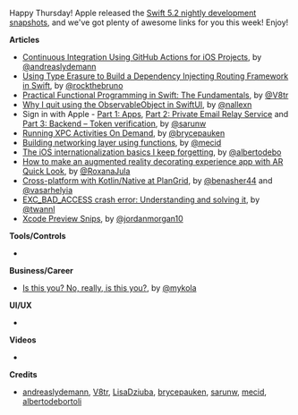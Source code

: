 Happy Thursday! Apple released the [Swift 5.2 nightly development snapshots](https://forums.swift.org/t/swift-5-2-nightly-development-snapshots/32356), and we've got plenty of awesome links for you this week! Enjoy!

**Articles**

* [Continuous Integration Using GitHub Actions for iOS Projects](https://andreaslydemann.com/continuous-integration-using-github-actions-for-ios-projects/), by [@andreaslydemann](https://twitter.com/andreaslydemann)
* [Using Type Erasure to Build a Dependency Injecting Routing Framework in Swift](https://swiftrocks.com/using-type-erasure-to-build-a-dependency-injector-in-swift.html), by [@rockthebruno](https://twitter.com/rockthebruno)
* [Practical Functional Programming in Swift: The Fundamentals](https://www.vadimbulavin.com/swift-functional-programming-fundamentals/), by [@V8tr](https://twitter.com/V8tr)
* [Why I quit using the ObservableObject in SwiftUI](https://medium.com/flawless-app-stories/why-i-quit-using-the-observableobject-in-swiftui-11bc4b844ca0), by [@nallexn](https://twitter.com/nallexn)
* Sign in with Apple - [Part 1: Apps](https://sarunw.com/posts/sign-in-with-apple-1/), [Part 2: Private Email Relay Service](https://sarunw.com/posts/sign-in-with-apple-2/) and [Part 3: Backend – Token verification](https://sarunw.com/posts/sign-in-with-apple-3/), by [@sarunw](https://twitter.com/sarunw)
* [Running XPC Activities On Demand](https://bryce.co/running-xpc-activities-on-demand/), by [@brycepauken](https://twitter.com/brycepauken)
* [Building networking layer using functions](https://swiftwithmajid.com/2020/01/08/building-networking-layer-using-functions/), by [@mecid](https://twitter.com/mecid)
* [The iOS internationalization basics I keep forgetting](https://albertodebortoli.com/2020/01/06/the-ios-internationalization-basics-i-keep-forgetting/), by [@albertodebo](https://twitter.com/albertodebo)
* [How to make an augmented reality decorating experience app with AR Quick Look](https://engineering.nodesagency.com/categories/ios/2019/12/31/How-to-make-an-Augmented-Reality-decorating-experience-app-with-AR-Quick-Look), by [@RoxanaJula](https://twitter.com/RoxanaJula)
* [Cross-platform with Kotlin/Native at PlanGrid](https://medium.com/plangrid-technology/cross-platform-with-kotlin-native-at-plangrid-3e84b9cfe39c), by [@benasher44](https://twitter.com/benasher44/) and [@vasarhelyia](http://twitter.com/vasarhelyia/)
* [EXC_BAD_ACCESS crash error: Understanding and solving it](https://www.avanderlee.com/swift/exc-bad-access-crash/), by [@twannl](https://www.twitter.com/twannl)
* [Xcode Preview Snips](https://www.swiftjectivec.com/xcode-preview-snips/), by [@jordanmorgan10](https://www.twitter.com/jordanmorgan10)

**Tools/Controls**

* 

**Business/Career**

* [Is this you? No, really, is this you?](https://artsy.github.io/blog/2020/01/06/is-this-you/), by [@mykola](https://twitter.com/mykola)

**UI/UX**

* 

**Videos**

* 

**Credits**

* [andreaslydemann](https://github.com/andreaslydemann), [V8tr](https://github.com/V8tr), [LisaDziuba](https://github.com/lisadziuba), [brycepauken](https://github.com/brycepauken), [sarunw](https://github.com/sarunw), [mecid](https://github.com/mecid), [albertodebortoli](https://github.com/albertodebortoli)
